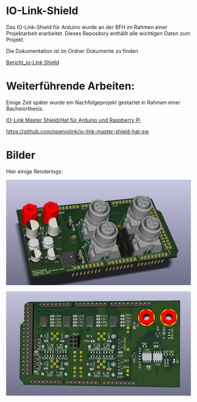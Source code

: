 # IO-Link-Shield

Das IO-Link-Shield für Arduino wurde an der BFH  im Rahmen einer Projektarbeit erarbeitet. 
Dieses Repository enthällt alle wichtigen Daten zum Projekt. 

Die Dokumentation ist im Ordner Dokumente zu finden

[Bericht_io-Link Shield](https://github.com/LukasKropf/IO-Link-Shield/blob/master/Dokumente/Bericht_IO-Link%20Shield.pdf)

# Weiterführende Arbeiten:

Einige Zeit später wurde ein Nachfolgeprojekt gestartet in Rahmen einer Bachelorthesis.

[IO-Link Master Shield/Hat für Arduino und Raspberry Pi](https://bfh.easydocmaker.ch/search/abstract/2056/)

https://github.com/openiolink/io-link-master-shield-hat-sw




# Bilder

Hier einige Renderings:

![IO-Link Shield](KiCad/ExportBilder/20171204_FertigesPCB.png)

![IO-Link Shield von unten](KiCad/ExportBilder/20171204_FertigesPCB_unten.png)



